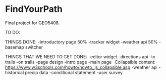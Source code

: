 # FindYourPath
Final project for GEO5408.

TO DO:

THINGS DONE:
-introductory page 50%
-tracker widget
-weather api 50%
-basemap switcher


THINGS THAT WE NEED TO GET DONE:
-editor widget
-directions api
  -to trails
  -on trails
-page design
  -intro page
  -main page
    -Collapsible content: https://www.w3schools.com/howto/howto_js_collapsible.asp
-weather api
  -historical precip data
  -conditional statement
  -user survey
